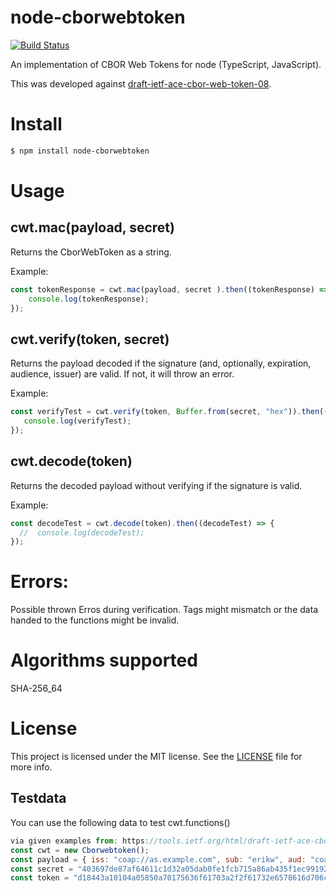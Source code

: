 # node-cborwebtoken
[![Build Status](https://travis-ci.org/netnexus/node-cborwebtoken.svg?branch=develop)](https://travis-ci.org/netnexus/node-cborwebtoken)

An implementation of CBOR Web Tokens for node (TypeScript, JavaScript).

This was developed against [draft-ietf-ace-cbor-web-token-08](https://tools.ietf.org/html/draft-ietf-ace-cbor-web-token-08).

# Install
```bash
$ npm install node-cborwebtoken
```

# Usage

## cwt.mac(payload, secret)

Returns the CborWebToken as a string.

Example:
```js
const tokenResponse = cwt.mac(payload, secret ).then((tokenResponse) => {
    console.log(tokenResponse);
});
```

## cwt.verify(token, secret)

Returns the payload decoded if the signature (and, optionally, expiration, audience, issuer) are valid. If not, it will throw an error.

Example:
```js
const verifyTest = cwt.verify(token, Buffer.from(secret, "hex")).then((verifyTest) => {
   console.log(verifyTest);
});
```


## cwt.decode(token)

Returns the decoded payload without verifying if the signature is valid.

Example:
```js
const decodeTest = cwt.decode(token).then((decodeTest) => {
  //  console.log(decodeTest);
});
```

# Errors:
Possible thrown Erros during verification. Tags might mismatch or the data handed to the functions might be invalid.

# Algorithms supported
SHA-256_64


# License
This project is licensed under the MIT license. See the [LICENSE](LICENSE) file for more info.


## Testdata

You can use the following data to test cwt.functions()
```js
via given examples from: https://tools.ietf.org/html/draft-ietf-ace-cbor-web-token-08#appendix-A.4
const cwt = new Cborwebtoken();
const payload = { iss: "coap://as.example.com", sub: "erikw", aud: "coap://light.example.com", exp: 1444064944, nbf: 1443944944, iat: 1443944944, cti: Buffer.from("0b71", "hex") };
const secret = "403697de87af64611c1d32a05dab0fe1fcb715a86ab435f1ec99192d79569388";
const token = "d18443a10104a05850a70175636f61703a2f2f61732e6578616d706c652e636f6d02656572696b77037818636f61703a2f2f6c696768742e6578616d706c652e636f6d041a5612aeb0051a5610d9f0061a5610d9f007420b7148093101ef6d789200";
````
